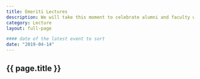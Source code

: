 ```yaml
---
title: Emeriti Lectures
description: We will take this moment to celebrate alumni and faculty who exemplify the best of UC Santa Cruz.
category: Lecture
layout: full-page

#### date of the latest event to sort
date: "2019-04-14"
---
```

<section id="main-content">
<div class="grid-container large">
<section class="heading">
<h2 class="underline">{{ page.title }}</h2>
</section>
